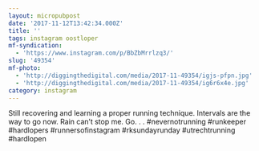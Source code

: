 ```yaml
---
layout: micropubpost
date: '2017-11-12T13:42:34.000Z'
title: ''
tags: instagram oostloper
mf-syndication:
  - 'https://www.instagram.com/p/BbZbMrrlzq3/'
slug: '49354'
mf-photo:
  - 'http://diggingthedigital.com/media/2017-11-49354/igjs-pfpn.jpg'
  - 'http://diggingthedigital.com/media/2017-11-49354/ig6r6x4e.jpg'
category: instagram
---
```

Still recovering and learning a proper running technique. Intervals are the way to go now. Rain can’t stop me. Go. .
.
#nevernotrunning #runkeeper #hardlopers #runnersofinstagram #rksundayrunday #utrechtrunning #hardlopen
